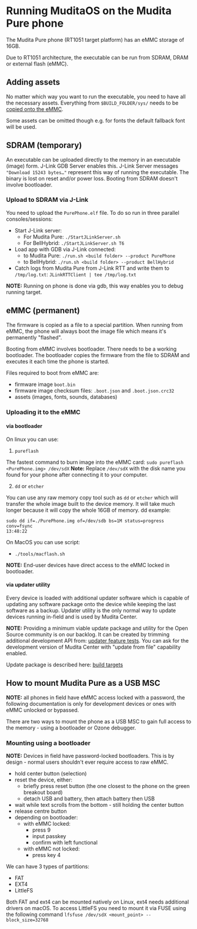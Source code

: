# Running MuditaOS on the Mudita Pure phone

The Mudita Pure phone (RT1051 target platform) has an eMMC storage of 16GB.

Due to RT1051 architecture, the executable can be run from SDRAM, DRAM or external flash (eMMC).

## Adding assets

No matter which way you want to run the executable, you need to have all the necessary assets.
Everything from `$BUILD_FOLDER/sys/` needs to be [copied onto the eMMC](#emmc-permanent).

Some assets can be omitted though e.g. for fonts the default fallback font will be used. 

## SDRAM (temporary)

An executable can be uploaded directly to the memory in an executable (image) form. J-Link GDB Server enables this. J-Link Server messages `"Download 15243 bytes…"` represent this way of running the executable. The binary is lost on reset and/or power loss. Booting from SDRAM doesn't involve bootloader.

### Upload to SDRAM via J-Link

You need to upload the `PurePhone.elf` file. To do so run in three parallel consoles/sessions:

- Start J-Link server:
    - For Mudita Pure: `./StartJLinkServer.sh`
    - For BellHybrid:  `./StartJLinkServer.sh T6`
- Load app with GDB via J-Link connected:
    - to Mudita Pure: `./run.sh <build folder> --product PurePhone`
    - to BellHybrid:  `./run.sh <build folder> --product BellHybrid`
- Catch logs from Mudita Pure from J-Link RTT and write them to `/tmp/log.txt`: `JLinkRTTClient | tee /tmp/log.txt`

**NOTE:** Running on phone is done via gdb, this way enables you to debug running target.

## eMMC (permanent)

The firmware is copied as a file to a special partition. When running from eMMC, the phone will always boot the image file which means it's permanently "flashed".

Booting from eMMC involves bootloader. There needs to be a working bootloader. The bootloader copies the firmware from the file to SDRAM and executes it each time the phone is started.

Files required to boot from eMMC are:
- firmware image `boot.bin`
- firmware image checksum files: `.boot.json` and `.boot.json.crc32`
- assets (images, fonts, sounds, databases)

### Uploading it to the eMMC

####  via bootloader

On linux you can use:
1. `pureflash`

The fastest command to burn image into the eMMC card:  `sudo pureflash <PurePhone.img> /dev/sdX`
**Note:** Replace `/dev/sdX` with the disk name you found for your phone after connecting it to your computer.

2. `dd` or `etcher`

You can use any raw memory copy tool such as `dd` or `etcher` which will transfer the whole image built to the device memory. It will take much longer because it will copy the whole 16GB of memory.
dd example:
```
sudo dd if=./PurePhone.img of=/dev/sdb bs=1M status=progress conv=fsync                                                                                                                                                                                                    13:48:22
```

On MacOS you can use script:
- `./tools/macflash.sh`

**NOTE:** End-user devices have direct access to the eMMC locked in bootloader.

#### via updater utility

Every device is loaded with additional updater software which is capable of updating any software package onto the device while keeping the last software as a backup.
Updater utility is the only normal way to update devices running in-field and is used by Mudita Center.

**NOTE:** Providing a minimum viable update package and utility for the Open Source community is on our backlog. It can be created by trimming additional development API from:
[updater feature tests](https://github.com/mudita/QAMuditaOS/tree/master/scenarios/updater). You can ask for the development version of Mudita Center with "update from file" capability enabled.

Update package is described here: [build targets](build_targets.md)

## How to mount Mudita Pure as a USB MSC

**NOTE:** all phones in field have eMMC access locked with a password, the following documentation is only for development devices or ones with eMMC unlocked or bypassed.

There are two ways to mount the phone as a USB MSC to gain full access to the memory - using a bootloader or Ozone debugger.

### Mounting using a bootloader

**NOTE:** Devices in field have password-locked bootloaders. This is by design - normal users shouldn't ever require access to raw eMMC.

- hold center button (selection)
- reset the device, either:
    - briefly press reset button (the one closest to the phone on the green breakout board)
    - detach USB and battery, then attach battery then USB
- wait while text scrolls from the bottom - still holding the center button
- release centre button
- depending on bootloader:
    - with eMMC locked:
        - press 9
        - input passkey
        - confirm with left functional
    - with eMMC not locked:
        - press key 4

We can have 3 types of partitions:
- FAT
- EXT4
- LittleFS

Both FAT and ext4 can be mounted natively on Linux, ext4 needs additional drivers on macOS.   To access LittleFS you need to mount it via FUSE using the following command `lfsfuse /dev/sdX <mount_point> --block_size=32768`

